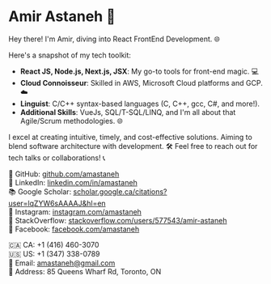 # Amir Astaneh 🌟
Hey there! I'm Amir, diving into React FrontEnd Development. 🌐

Here's a snapshot of my tech toolkit:
- **React JS, Node.js, Next.js, JSX**: My go-to tools for front-end magic. 💻
- **Cloud Connoisseur**: Skilled in AWS, Microsoft Cloud platforms and GCP. ☁️
- **Linguist**: C/C++ syntax-based languages (C, C++, gcc, C#, and more!).
- **Additional Skills**: VueJs, SQL/T-SQL/LINQ, and I'm all about that Agile/Scrum methodologies. 🌐

I excel at creating intuitive, timely, and cost-effective solutions. Aiming to blend software architecture with development. 🛠️
Feel free to reach out for tech talks or collaborations! 📞

🔗 GitHub: [github.com/amastaneh](https://github.com/amastaneh) \
🔗 LinkedIn: [linkedin.com/in/amastaneh](https://linkedin.com/in/amastaneh) \
📚 Google Scholar: [scholar.google.ca/citations?user=lqZYW6sAAAAJ&hl=en](https://scholar.google.ca/citations?user=lqZYW6sAAAAJ&hl=en) \
📸 Instagram: [instagram.com/amastaneh](https://instagram.com/amastaneh) \
💬 StackOverflow: [stackoverflow.com/users/577543/amir-astaneh](https://stackoverflow.com/users/577543/amir-astaneh) \
👤 Facebook: [facebook.com/amastaneh](https://facebook.com/amastaneh) 

🇨🇦 CA: +1 (416) 460-3070 \
🇺🇸 US: +1 (347) 338-0789 \
📧 Email: amastaneh@gmail.com \
📍 Address: 85 Queens Wharf Rd, Toronto, ON 
